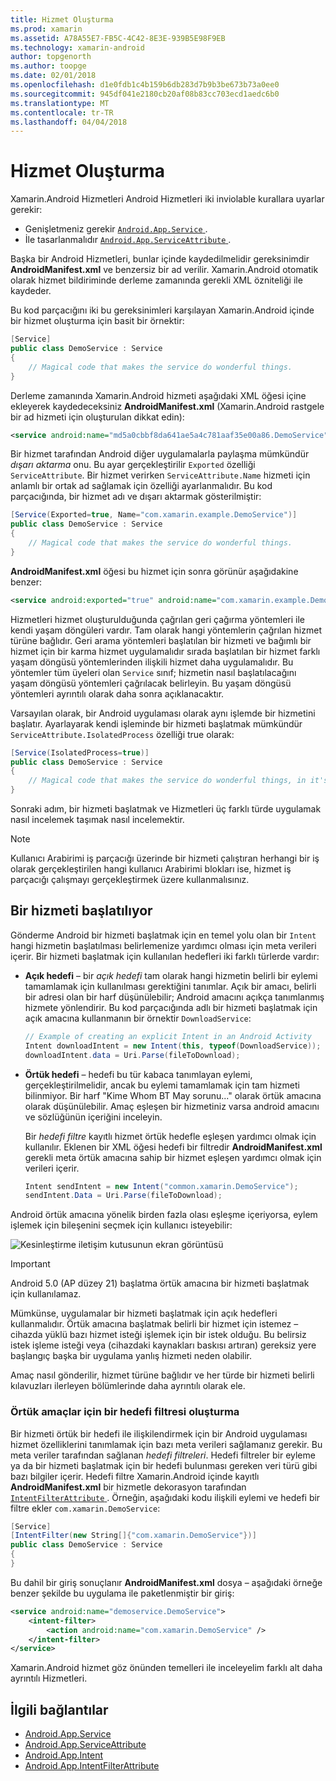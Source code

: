 ```yaml
---
title: Hizmet Oluşturma
ms.prod: xamarin
ms.assetid: A78A55E7-FB5C-4C42-8E3E-939B5E98F9EB
ms.technology: xamarin-android
author: topgenorth
ms.author: toopge
ms.date: 02/01/2018
ms.openlocfilehash: d1e0fdb1c4b159b6db283d7b9b3be673b73a0ee0
ms.sourcegitcommit: 945df041e2180cb20af08b83cc703ecd1aedc6b0
ms.translationtype: MT
ms.contentlocale: tr-TR
ms.lasthandoff: 04/04/2018
---
```

# <a name="creating-a-service"></a>Hizmet Oluşturma

Xamarin.Android Hizmetleri Android Hizmetleri iki inviolable kurallara uyarlar gerekir:

* Genişletmeniz gerekir [ `Android.App.Service` ](https://developer.xamarin.com/api/type/Android.App.Service/).
* İle tasarlanmalıdır [ `Android.App.ServiceAttribute` ](https://developer.xamarin.com/api/type/Android.App.ServiceAttribute/).

Başka bir Android Hizmetleri, bunlar içinde kaydedilmelidir gereksinimdir **AndroidManifest.xml** ve benzersiz bir ad verilir. Xamarin.Android otomatik olarak hizmet bildiriminde derleme zamanında gerekli XML özniteliği ile kaydeder.

Bu kod parçacığını iki bu gereksinimleri karşılayan Xamarin.Android içinde bir hizmet oluşturma için basit bir örnektir:  

```csharp
[Service]
public class DemoService : Service
{
    // Magical code that makes the service do wonderful things.
}
```

Derleme zamanında Xamarin.Android hizmeti aşağıdaki XML öğesi içine ekleyerek kaydedeceksiniz **AndroidManifest.xml** (Xamarin.Android rastgele bir ad hizmeti için oluşturulan dikkat edin):

```xml
<service android:name="md5a0cbbf8da641ae5a4c781aaf35e00a86.DemoService" />
```

Bir hizmet tarafından Android diğer uygulamalarla paylaşma mümkündür _dışarı aktarma_ onu. Bu ayar gerçekleştirilir `Exported` özelliği `ServiceAttribute`. Bir hizmet verirken `ServiceAttribute.Name` hizmeti için anlamlı bir ortak ad sağlamak için özelliği ayarlanmalıdır. Bu kod parçacığında, bir hizmet adı ve dışarı aktarmak gösterilmiştir:

```csharp
[Service(Exported=true, Name="com.xamarin.example.DemoService")]
public class DemoService : Service
{
    // Magical code that makes the service do wonderful things.
}
```

**AndroidManifest.xml** öğesi bu hizmet için sonra görünür aşağıdakine benzer:

```xml
<service android:exported="true" android:name="com.xamarin.example.DemoService" />
```

Hizmetleri hizmet oluşturulduğunda çağrılan geri çağırma yöntemleri ile kendi yaşam döngüleri vardır. Tam olarak hangi yöntemlerin çağrılan hizmet türüne bağlıdır. Geri arama yöntemleri başlatılan bir hizmeti ve bağımlı bir hizmet için bir karma hizmet uygulamalıdır sırada başlatılan bir hizmet farklı yaşam döngüsü yöntemlerinden ilişkili hizmet daha uygulamalıdır. Bu yöntemler tüm üyeleri olan `Service` sınıf; hizmetin nasıl başlatılacağını yaşam döngüsü yöntemleri çağrılacak belirleyin. Bu yaşam döngüsü yöntemleri ayrıntılı olarak daha sonra açıklanacaktır.

Varsayılan olarak, bir Android uygulaması olarak aynı işlemde bir hizmetini başlatır. Ayarlayarak kendi işleminde bir hizmeti başlatmak mümkündür `ServiceAttribute.IsolatedProcess` özelliği true olarak:

```csharp
[Service(IsolatedProcess=true)]
public class DemoService : Service
{
    // Magical code that makes the service do wonderful things, in it's own process!
}
```

Sonraki adım, bir hizmeti başlatmak ve Hizmetleri üç farklı türde uygulamak nasıl incelemek taşımak nasıl incelemektir.

> [!NOTE]
> Kullanıcı Arabirimi iş parçacığı üzerinde bir hizmeti çalıştıran herhangi bir iş olarak gerçekleştirilen hangi kullanıcı Arabirimi blokları ise, hizmet iş parçacığı çalışmayı gerçekleştirmek üzere kullanmalısınız.

## <a name="starting-a-service"></a>Bir hizmeti başlatılıyor

Gönderme Android bir hizmeti başlatmak için en temel yolu olan bir `Intent` hangi hizmetin başlatılması belirlemenize yardımcı olması için meta verileri içerir. Bir hizmeti başlatmak için kullanılan hedefleri iki farklı türlerde vardır:

-   **Açık hedefi** &ndash; bir _açık hedefi_ tam olarak hangi hizmetin belirli bir eylemi tamamlamak için kullanılması gerektiğini tanımlar. Açık bir amacı, belirli bir adresi olan bir harf düşünülebilir; Android amacını açıkça tanımlanmış hizmete yönlendirir. Bu kod parçacığında adlı bir hizmeti başlatmak için açık amacına kullanmanın bir örnektir `DownloadService`:

    ```csharp
    // Example of creating an explicit Intent in an Android Activity
    Intent downloadIntent = new Intent(this, typeof(DownloadService));
    downloadIntent.data = Uri.Parse(fileToDownload);
    ```

-   **Örtük hedefi** &ndash; hedefi bu tür kabaca tanımlayan eylemi, gerçekleştirilmelidir, ancak bu eylemi tamamlamak için tam hizmeti bilinmiyor. Bir harf "Kime Whom BT May sorunu..." olarak örtük amacına olarak düşünülebilir.
    Amaç eşleşen bir hizmetiniz varsa android amacını ve sözlüğünün içeriğini inceleyin.

    Bir _hedefi filtre_ kayıtlı hizmet örtük hedefle eşleşen yardımcı olmak için kullanılır. Eklenen bir XML öğesi hedefi bir filtredir **AndroidManifest.xml** gerekli meta örtük amacına sahip bir hizmet eşleşen yardımcı olmak için verileri içerir.

    ```csharp
    Intent sendIntent = new Intent("common.xamarin.DemoService");
    sendIntent.Data = Uri.Parse(fileToDownload);
    ```

Android örtük amacına yönelik birden fazla olası eşleşme içeriyorsa, eylem işlemek için bileşenini seçmek için kullanıcı isteyebilir:

![Kesinleştirme iletişim kutusunun ekran görüntüsü](images/creating-a-service-01.png "Kesinleştirme iletişim kutusunun ekran görüntüsü")

> [!IMPORTANT]
> Android 5.0 (AP düzey 21) başlatma örtük amacına bir hizmeti başlatmak için kullanılamaz.

Mümkünse, uygulamalar bir hizmeti başlatmak için açık hedefleri kullanmalıdır. Örtük amacına başlatmak belirli bir hizmet için istemez &ndash; cihazda yüklü bazı hizmet isteği işlemek için bir istek olduğu. Bu belirsiz istek işleme isteği veya (cihazdaki kaynakları baskısı artıran) gereksiz yere başlangıç başka bir uygulama yanlış hizmeti neden olabilir.

Amaç nasıl gönderilir, hizmet türüne bağlıdır ve her türde bir hizmeti belirli kılavuzları ilerleyen bölümlerinde daha ayrıntılı olarak ele.


### <a name="creating-an-intent-filter-for-implicit-intents"></a>Örtük amaçlar için bir hedefi filtresi oluşturma

Bir hizmeti örtük bir hedefi ile ilişkilendirmek için bir Android uygulaması hizmet özelliklerini tanımlamak için bazı meta verileri sağlamanız gerekir. Bu meta veriler tarafından sağlanan _hedefi filtreleri_. Hedefi filtreler bir eyleme ya da bir hizmeti başlatmak için bir hedefi bulunması gereken veri türü gibi bazı bilgiler içerir. Hedefi filtre Xamarin.Android içinde kayıtlı **AndroidManifest.xml** bir hizmetle dekorasyon tarafından [ `IntentFilterAttribute` ](https://developer.xamarin.com/api/type/Android.App.IntentFilterAttribute/). Örneğin, aşağıdaki kodu ilişkili eylemi ve hedefi bir filtre ekler `com.xamarin.DemoService`:

```csharp
[Service]
[IntentFilter(new String[]{"com.xamarin.DemoService"})]
public class DemoService : Service
{
}
```

Bu dahil bir giriş sonuçlanır **AndroidManifest.xml** dosya &ndash; aşağıdaki örneğe benzer şekilde bu uygulama ile paketlenmiştir bir giriş:

```xml
<service android:name="demoservice.DemoService">
    <intent-filter>
        <action android:name="com.xamarin.DemoService" />
    </intent-filter>
</service>
```

Xamarin.Android hizmet göz önünden temelleri ile inceleyelim farklı alt daha ayrıntılı Hizmetleri.


## <a name="related-links"></a>İlgili bağlantılar

- [Android.App.Service](https://developer.xamarin.com/api/type/Android.App.Service/)
- [Android.App.ServiceAttribute](https://developer.xamarin.com/api/type/Android.App.ServiceAttribute/)
- [Android.App.Intent](https://developer.xamarin.com/api/type/Android.Content.Intent/)
- [Android.App.IntentFilterAttribute](https://developer.xamarin.com/api/type/Android.App.IntentFilterAttribute/)
